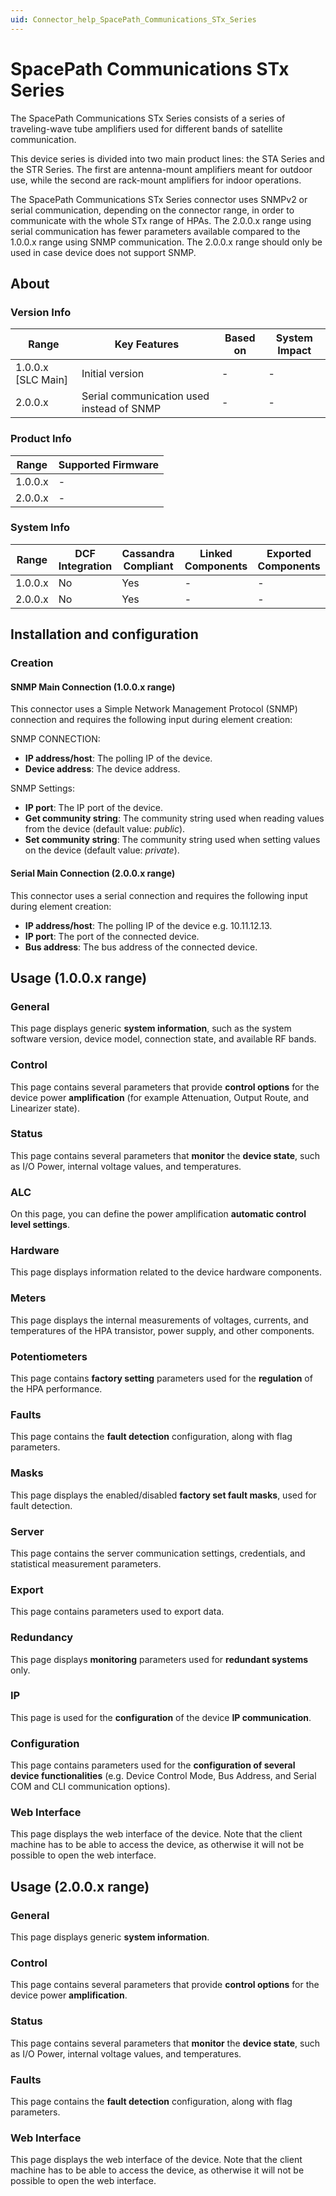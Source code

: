```yaml
---
uid: Connector_help_SpacePath_Communications_STx_Series
---
```


# SpacePath Communications STx Series

The SpacePath Communications STx Series consists of a series of traveling-wave tube amplifiers used for different bands of satellite communication.

This device series is divided into two main product lines: the STA Series and the STR Series. The first are antenna-mount amplifiers meant for outdoor use, while the second are rack-mount amplifiers for indoor operations.

The SpacePath Communications STx Series connector uses SNMPv2 or serial communication, depending on the connector range, in order to communicate with the whole STx range of HPAs. The 2.0.0.x range using serial communication has fewer parameters available compared to the 1.0.0.x range using SNMP communication. The 2.0.0.x range should only be used in case device does not support SNMP.

## About

### Version Info

| Range              | Key Features                              | Based on | System Impact |
|--------------------|-------------------------------------------|----------|---------------|
| 1.0.0.x [SLC Main] | Initial version                           | -        | -             |
| 2.0.0.x            | Serial communication used instead of SNMP | -        | -             |

### Product Info

| Range     | Supported Firmware     |
|-----------|------------------------|
| 1.0.0.x   | -                      |
| 2.0.0.x   | -                      |

### System Info

| Range     | DCF Integration     | Cassandra Compliant     | Linked Components     | Exported Components     |
|-----------|---------------------|-------------------------|-----------------------|-------------------------|
| 1.0.0.x   | No                  | Yes                     | -                     | -                       |
| 2.0.0.x   | No                  | Yes                     | -                     | -                       |

## Installation and configuration

### Creation

#### SNMP Main Connection (1.0.0.x range)

This connector uses a Simple Network Management Protocol (SNMP) connection and requires the following input during element creation:

SNMP CONNECTION:

- **IP address/host**: The polling IP of the device.
- **Device address**: The device address.

SNMP Settings:

- **IP port**: The IP port of the device.
- **Get community string**: The community string used when reading values from the device (default value: *public*).
- **Set community string**: The community string used when setting values on the device (default value: *private*).

#### Serial Main Connection (2.0.0.x range)

This connector uses a serial connection and requires the following input during element creation:

- **IP address/host**: The polling IP of the device e.g. 10.11.12.13.
- **IP port**: The port of the connected device.
- **Bus address**: The bus address of the connected device.

## Usage (1.0.0.x range)

### General

This page displays generic **system information**, such as the system software version, device model, connection state, and available RF bands.

### Control

This page contains several parameters that provide **control options** for the device power **amplification** (for example Attenuation, Output Route, and Linearizer state).

### Status

This page contains several parameters that **monitor** the **device state**, such as I/O Power, internal voltage values, and temperatures.

### ALC

On this page, you can define the power amplification **automatic control level settings**.

### Hardware

This page displays information related to the device hardware components.

### Meters

This page displays the internal measurements of voltages, currents, and temperatures of the HPA transistor, power supply, and other components.

### Potentiometers

This page contains **factory setting** parameters used for the **regulation** of the HPA performance.

### Faults

This page contains the **fault detection** configuration, along with flag parameters.

### Masks

This page displays the enabled/disabled **factory set fault masks**, used for fault detection.

### Server

This page contains the server communication settings, credentials, and statistical measurement parameters.

### Export

This page contains parameters used to export data.

### Redundancy

This page displays **monitoring** parameters used for **redundant systems** only.

### IP

This page is used for the **configuration** of the device **IP communication**.

### Configuration

This page contains parameters used for the **configuration of several device functionalities** (e.g. Device Control Mode, Bus Address, and Serial COM and CLI communication options).

### Web Interface

This page displays the web interface of the device. Note that the client machine has to be able to access the device, as otherwise it will not be possible to open the web interface.

## Usage (2.0.0.x range)

### General

This page displays generic **system information**.

### Control

This page contains several parameters that provide **control options** for the device power **amplification**.

### Status

This page contains several parameters that **monitor** the **device state**, such as I/O Power, internal voltage values, and temperatures.

### Faults

This page contains the **fault detection** configuration, along with flag parameters.

### Web Interface

This page displays the web interface of the device. Note that the client machine has to be able to access the device, as otherwise it will not be possible to open the web interface.
